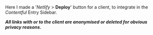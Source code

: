 
Here I made a '*Netlify* > **Deploy**' button for a client, to integrate in the *Contentful* Entry Sidebar.

***All links with or to the client are anonymised or deleted for obvious privacy reasons.***

 
